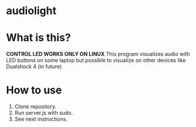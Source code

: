 # audiolight

# What is this?

**CONTROL LED WORKS ONLY ON LINUX**
This program visualizes audio with LED buttons on some laptop but possible to visualize on other devices like Dualshock 4 (in future).

# How to use

1. Clone repository.
2. Run server.js with sudo.
3. See next instructions.  